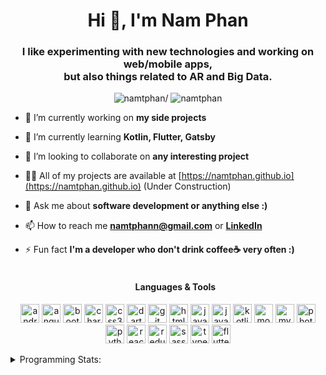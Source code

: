 <h1 align="center">Hi 👋, I'm Nam Phan</h1>
<h3 align="center">I like experimenting with new technologies and working on web/mobile apps,<br/>but also things related to AR and Big Data.</h3>
<p align="center"> <img src=https://komarev.com/ghpvc/?username=namtphan alt=namtphan/> <img 
src="https://img.shields.io/github/last-commit/namtphan/namtphan" alt="namtphan" /> </p>

- 🔭 I’m currently working on **my side projects**

- 🌱 I’m currently learning **Kotlin, Flutter, Gatsby**

- 👯 I’m looking to collaborate on **any interesting project**

- 👨‍💻 All of my projects are available at [https://namtphan.github.io](https://namtphan.github.io) (Under Construction)

- 💬 Ask me about **software development or anything else :)**

- 📫 How to reach me **namtphann@gmail.com** or **[LinkedIn](https://www.linkedin.com/in/namtphan2/)**

- ⚡ Fun fact **I'm a developer who don't drink coffee☕ very often :)**
<br/><br/><h4 align="center">Languages & Tools</h4>
<p align="center"><img src="https://devicons.github.io/devicon/devicon.git/icons/android/android-original-wordmark.svg" alt="android" width="30" height="30"/> <img src="https://devicons.github.io/devicon/devicon.git/icons/angularjs/angularjs-original.svg" alt="angularjs" width="30" height="30"/> <img src="https://devicons.github.io/devicon/devicon.git/icons/bootstrap/bootstrap-plain.svg" alt="bootstrap" width="30" height="30"/> <img src="https://www.chartjs.org/media/logo-title.svg" alt="chartjs" width="30" height="30"/> <img src="https://devicons.github.io/devicon/devicon.git/icons/css3/css3-original-wordmark.svg" alt="css3" width="30" height="30"/> <img src="https://www.vectorlogo.zone/logos/dartlang/dartlang-icon.svg" alt="dart" width="30" height="30"/> <img src="https://www.vectorlogo.zone/logos/git-scm/git-scm-icon.svg" alt="git" width="30" height="30"/> <img src="https://devicons.github.io/devicon/devicon.git/icons/html5/html5-original-wordmark.svg" alt="html5" width="30" height="30"/> <img src="https://devicons.github.io/devicon/devicon.git/icons/java/java-original-wordmark.svg" alt="java" width="30" height="30"/> <img src="https://devicons.github.io/devicon/devicon.git/icons/javascript/javascript-original.svg" alt="javascript" width="30" height="30"/> <img src="https://www.vectorlogo.zone/logos/kotlinlang/kotlinlang-icon.svg" alt="kotlin" width="30" height="30"/> <img src="https://devicons.github.io/devicon/devicon.git/icons/mongodb/mongodb-original-wordmark.svg" alt="mongodb" width="30" height="30"/> <img src="https://devicons.github.io/devicon/devicon.git/icons/mysql/mysql-original-wordmark.svg" alt="mysql" width="30" height="30"/> <img src="https://devicons.github.io/devicon/devicon.git/icons/photoshop/photoshop-plain.svg" alt="photoshop" width="30" height="30"/> <img src="https://devicons.github.io/devicon/devicon.git/icons/python/python-original.svg" alt="python" width="30" height="30"/> <img src="https://devicons.github.io/devicon/devicon.git/icons/react/react-original-wordmark.svg" alt="react" width="30" height="30"/> <img src="https://devicons.github.io/devicon/devicon.git/icons/redux/redux-original.svg" alt="redux" width="30" height="30"/> <img src="https://devicons.github.io/devicon/devicon.git/icons/sass/sass-original.svg" alt="sass" width="30" height="30"/> <img src="https://devicons.github.io/devicon/devicon.git/icons/typescript/typescript-original.svg" alt="typescript" width="30" height="30"/> <img src="https://www.vectorlogo.zone/logos/flutterio/flutterio-icon.svg" alt="flutter" width="30" height="30"/></p>

<!-- Most used languages stats -->
<!-- [![Top Langs](https://github-readme-stats.vercel.app/api/top-langs/?username=namtphan&layout=compact)](https://github.com/namtphan2/github-readme-stats) -->

<details>
<summary> Programming Stats:</summary>
  
<!--START_SECTION:waka-->
**I'm a night 🦉** 

```text
🌞 Morning    7 commits      █░░░░░░░░░░░░░░░░░░░░░░░░   4.79% 
🌆 Daytime    38 commits     ██████░░░░░░░░░░░░░░░░░░░   26.03% 
🌃 Evening    63 commits     ██████████░░░░░░░░░░░░░░░   43.15% 
🌙 Night      38 commits     ██████░░░░░░░░░░░░░░░░░░░   26.03%

```
📅 **I'm Most Productive on Thursdays** 

```text
Monday       19 commits     ███░░░░░░░░░░░░░░░░░░░░░░   13.01% 
Tuesday      24 commits     ████░░░░░░░░░░░░░░░░░░░░░   16.44% 
Wednesday    21 commits     ███░░░░░░░░░░░░░░░░░░░░░░   14.38% 
Thursday     28 commits     ████░░░░░░░░░░░░░░░░░░░░░   19.18% 
Friday       16 commits     ██░░░░░░░░░░░░░░░░░░░░░░░   10.96% 
Saturday     22 commits     ███░░░░░░░░░░░░░░░░░░░░░░   15.07% 
Sunday       16 commits     ██░░░░░░░░░░░░░░░░░░░░░░░   10.96%

```


📊 **This week I spent my time on** 

```text
🔥 Editors: 
VS Code                  5 hrs 25 mins       ███████████████████████░░   93.12% 
Android Studio           18 mins             █░░░░░░░░░░░░░░░░░░░░░░░░   5.25% 
IntelliJ                 5 mins              ░░░░░░░░░░░░░░░░░░░░░░░░░   1.63%

💻 Operating Systems: 
Windows                  5 hrs 49 mins       █████████████████████████   100.0%

```


<!--END_SECTION:waka-->
</details>
